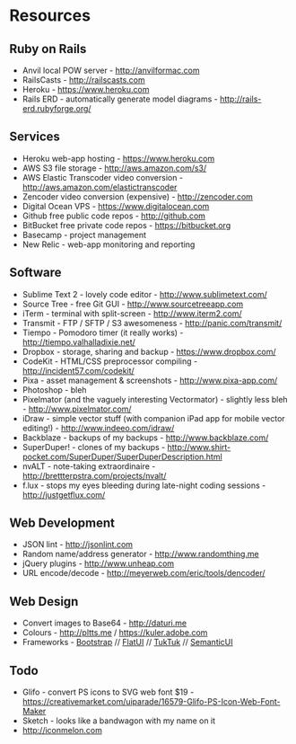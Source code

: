# Resources

## Ruby on Rails

- Anvil local POW server - http://anvilformac.com
- RailsCasts - http://railscasts.com
- Heroku - https://www.heroku.com
- Rails ERD - automatically generate model diagrams - http://rails-erd.rubyforge.org/

## Services

- Heroku web-app hosting - https://www.heroku.com
- AWS S3 file storage - http://aws.amazon.com/s3/
- AWS Elastic Transcoder video conversion - http://aws.amazon.com/elastictranscoder
- Zencoder video conversion (expensive) - http://zencoder.com
- Digital Ocean VPS - https://www.digitalocean.com
- Github free public code repos - http://github.com
- BitBucket free private code repos - https://bitbucket.org
- Basecamp - project management
- New Relic - web-app monitoring and reporting

## Software
- Sublime Text 2 - lovely code editor - http://www.sublimetext.com/
- Source Tree - free Git GUI - http://www.sourcetreeapp.com
- iTerm - terminal with split-screen - http://www.iterm2.com/
- Transmit - FTP / SFTP / S3 awesomeness - http://panic.com/transmit/
- Tiempo - Pomodoro timer (it really works) - http://tiempo.valhalladixie.net/
- Dropbox - storage, sharing and backup - https://www.dropbox.com/
- CodeKit - HTML/CSS preprocessor compiling - http://incident57.com/codekit/
- Pixa - asset management & screenshots - http://www.pixa-app.com/
- Photoshop - bleh
- Pixelmator (and the vaguely interesting Vectormator) - slightly less bleh - http://www.pixelmator.com/
- iDraw - simple vector stuff (with companion iPad app for mobile vector editing!) - http://www.indeeo.com/idraw/
- Backblaze - backups of my backups - http://www.backblaze.com/
- SuperDuper! - clones of my backups - http://www.shirt-pocket.com/SuperDuper/SuperDuperDescription.html
- nvALT - note-taking extraordinaire - http://brettterpstra.com/projects/nvalt/
- f.lux - stops my eyes bleeding during late-night coding sessions - http://justgetflux.com/

## Web Development

- JSON lint - http://jsonlint.com
- Random name/address generator - http://www.randomthing.me
- jQuery plugins - http://www.unheap.com
- URL encode/decode - http://meyerweb.com/eric/tools/dencoder/

## Web Design

- Convert images to Base64 - http://daturi.me
- Colours - http://pltts.me / https://kuler.adobe.com
- Frameworks - [Bootstrap](http://getbootstrap.com) // [FlatUI](http://designmodo.github.io/Flat-UI) // [TukTuk](http://tuktuk.tapquo.com) // [SemanticUI](http://semantic-ui.com)

## Todo
- Glifo - convert PS icons to SVG web font $19 - https://creativemarket.com/uiparade/16579-Glifo-PS-Icon-Web-Font-Maker
- Sketch - looks like a bandwagon with my name on it
- http://iconmelon.com
